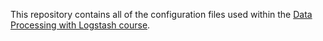 This repository contains all of the configuration files used within the [Data Processing with Logstash course](https://l.codingexplained.com/r/logstash-course?src=github).